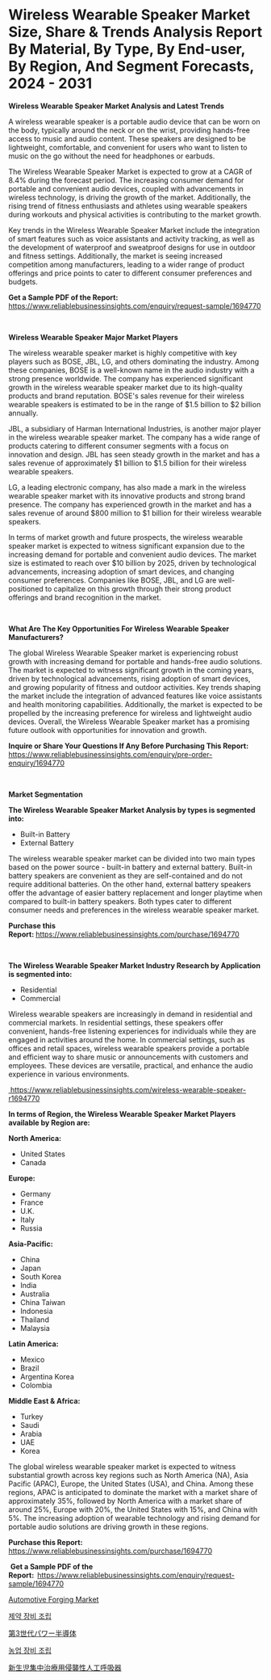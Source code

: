 <p><h1>Wireless Wearable Speaker Market Size, Share & Trends Analysis Report By Material, By Type, By End-user, By Region, And Segment Forecasts, 2024 - 2031</h1></p><p><strong>Wireless Wearable Speaker Market Analysis and Latest Trends</strong></p>
<p><p>A wireless wearable speaker is a portable audio device that can be worn on the body, typically around the neck or on the wrist, providing hands-free access to music and audio content. These speakers are designed to be lightweight, comfortable, and convenient for users who want to listen to music on the go without the need for headphones or earbuds.</p><p>The Wireless Wearable Speaker Market is expected to grow at a CAGR of 8.4% during the forecast period. The increasing consumer demand for portable and convenient audio devices, coupled with advancements in wireless technology, is driving the growth of the market. Additionally, the rising trend of fitness enthusiasts and athletes using wearable speakers during workouts and physical activities is contributing to the market growth.</p><p>Key trends in the Wireless Wearable Speaker Market include the integration of smart features such as voice assistants and activity tracking, as well as the development of waterproof and sweatproof designs for use in outdoor and fitness settings. Additionally, the market is seeing increased competition among manufacturers, leading to a wider range of product offerings and price points to cater to different consumer preferences and budgets.</p></p>
<p><strong>Get a Sample PDF of the Report:&nbsp;</strong> <a href="https://www.reliablebusinessinsights.com/enquiry/request-sample/1694770">https://www.reliablebusinessinsights.com/enquiry/request-sample/1694770</a></p>
<p>&nbsp;</p>
<p><strong>Wireless Wearable Speaker Major Market Players</strong></p>
<p><p>The wireless wearable speaker market is highly competitive with key players such as BOSE, JBL, LG, and others dominating the industry. Among these companies, BOSE is a well-known name in the audio industry with a strong presence worldwide. The company has experienced significant growth in the wireless wearable speaker market due to its high-quality products and brand reputation. BOSE's sales revenue for their wireless wearable speakers is estimated to be in the range of $1.5 billion to $2 billion annually.</p><p>JBL, a subsidiary of Harman International Industries, is another major player in the wireless wearable speaker market. The company has a wide range of products catering to different consumer segments with a focus on innovation and design. JBL has seen steady growth in the market and has a sales revenue of approximately $1 billion to $1.5 billion for their wireless wearable speakers.</p><p>LG, a leading electronic company, has also made a mark in the wireless wearable speaker market with its innovative products and strong brand presence. The company has experienced growth in the market and has a sales revenue of around $800 million to $1 billion for their wireless wearable speakers.</p><p>In terms of market growth and future prospects, the wireless wearable speaker market is expected to witness significant expansion due to the increasing demand for portable and convenient audio devices. The market size is estimated to reach over $10 billion by 2025, driven by technological advancements, increasing adoption of smart devices, and changing consumer preferences. Companies like BOSE, JBL, and LG are well-positioned to capitalize on this growth through their strong product offerings and brand recognition in the market.</p></p>
<p>&nbsp;</p>
<p><strong>What Are The Key Opportunities For Wireless Wearable Speaker Manufacturers?</strong></p>
<p><p>The global Wireless Wearable Speaker market is experiencing robust growth with increasing demand for portable and hands-free audio solutions. The market is expected to witness significant growth in the coming years, driven by technological advancements, rising adoption of smart devices, and growing popularity of fitness and outdoor activities. Key trends shaping the market include the integration of advanced features like voice assistants and health monitoring capabilities. Additionally, the market is expected to be propelled by the increasing preference for wireless and lightweight audio devices. Overall, the Wireless Wearable Speaker market has a promising future outlook with opportunities for innovation and growth.</p></p>
<p><strong>Inquire or Share Your Questions If Any Before Purchasing This Report:</strong> <a href="https://www.reliablebusinessinsights.com/enquiry/pre-order-enquiry/1694770">https://www.reliablebusinessinsights.com/enquiry/pre-order-enquiry/1694770</a></p>
<p>&nbsp;</p>
<p><strong>Market Segmentation</strong></p>
<p><strong>The Wireless Wearable Speaker Market Analysis by types is segmented into:</strong></p>
<p><ul><li>Built-in Battery</li><li>External Battery</li></ul></p>
<p><p>The wireless wearable speaker market can be divided into two main types based on the power source - built-in battery and external battery. Built-in battery speakers are convenient as they are self-contained and do not require additional batteries. On the other hand, external battery speakers offer the advantage of easier battery replacement and longer playtime when compared to built-in battery speakers. Both types cater to different consumer needs and preferences in the wireless wearable speaker market.</p></p>
<p><strong>Purchase this Report:&nbsp;</strong><a href="https://www.reliablebusinessinsights.com/purchase/1694770">https://www.reliablebusinessinsights.com/purchase/1694770</a></p>
<p>&nbsp;</p>
<p><strong>The Wireless Wearable Speaker Market Industry Research by Application is segmented into:</strong></p>
<p><ul><li>Residential</li><li>Commercial</li></ul></p>
<p><p>Wireless wearable speakers are increasingly in demand in residential and commercial markets. In residential settings, these speakers offer convenient, hands-free listening experiences for individuals while they are engaged in activities around the home. In commercial settings, such as offices and retail spaces, wireless wearable speakers provide a portable and efficient way to share music or announcements with customers and employees. These devices are versatile, practical, and enhance the audio experience in various environments.</p></p>
<p><a href="https://www.reliablebusinessinsights.com/wireless-wearable-speaker-r1694770">&nbsp;https://www.reliablebusinessinsights.com/wireless-wearable-speaker-r1694770</a></p>
<p><strong>In terms of Region, the Wireless Wearable Speaker Market Players available by Region are:</strong></p>
<p>
    <p> <strong> North America: </strong>
        <ul>
            <li>United States</li>
            <li>Canada</li>
        </ul>
        </p> 
    <p> <strong> Europe: </strong>
        <ul>
            <li>Germany</li>
            <li>France</li>
            <li>U.K.</li>
            <li>Italy</li>
            <li>Russia</li>
        </ul>
        </p> 
    <p> <strong> Asia-Pacific: </strong>
        <ul>
            <li>China</li>
            <li>Japan</li>
            <li>South Korea</li>
            <li>India</li>
            <li>Australia</li>
            <li>China Taiwan</li>
            <li>Indonesia</li>
            <li>Thailand</li>
            <li>Malaysia</li>
        </ul>
        </p> 
    <p> <strong> Latin America: </strong>
        <ul>
            <li>Mexico</li>
            <li>Brazil</li>
            <li>Argentina Korea</li>
            <li>Colombia</li>
        </ul>
        </p> 
    <p> <strong> Middle East & Africa: </strong>
        <ul>
            <li>Turkey</li>
            <li>Saudi</li>
            <li>Arabia</li>
            <li>UAE</li>
            <li>Korea</li>
        </ul>
    </p>
    </p>
<p><p>The global wireless wearable speaker market is expected to witness substantial growth across key regions such as North America (NA), Asia Pacific (APAC), Europe, the United States (USA), and China. Among these regions, APAC is anticipated to dominate the market with a market share of approximately 35%, followed by North America with a market share of around 25%, Europe with 20%, the United States with 15%, and China with 5%. The increasing adoption of wearable technology and rising demand for portable audio solutions are driving growth in these regions.</p></p>
<p><strong>Purchase this Report: </strong><a href="https://www.reliablebusinessinsights.com/purchase/1694770">https://www.reliablebusinessinsights.com/purchase/1694770</a></p>
<p>&nbsp;<strong>Get a Sample PDF of the Report:&nbsp;&nbsp;</strong><a href="https://www.reliablebusinessinsights.com/enquiry/request-sample/1694770">https://www.reliablebusinessinsights.com/enquiry/request-sample/1694770</a></p>
<p><strong></strong></p>
<p><p><a href="https://github.com/irfadac/Market-Research-Report-List-3/blob/main/automotive-forging-market.md">Automotive Forging Market</a></p><p><a href="https://github.com/CarmellaLang1/Market-Research-Report-List-1/blob/main/528041996541.md">제약 장비 조립</a></p><p><a href="https://github.com/LeoraEber/Market-Research-Report-List-1/blob/main/9886331103062.md">第3世代パワー半導体</a></p><p><a href="https://github.com/RonSpencer61/Market-Research-Report-List-1/blob/main/897357296540.md">농업 장비 조립</a></p><p><a href="https://github.com/xtkhtofdt934839/Market-Research-Report-List-2/blob/main/8002496103063.md">新生児集中治療用侵襲性人工呼吸器</a></p></p>